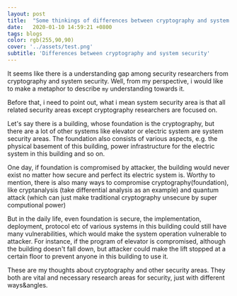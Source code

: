 ```yaml
---
layout: post
title:  "Some thinkings of differences between cryptography and system security"
date:   2020-01-10 14:59:21 +0800
tags: blogs
color: rgb(255,90,90)
cover: '../assets/test.png'
subtitle: 'Differences between cryptography and system security'
---
```

It seems like  there is a understanding gap among security researchers from cryptography and system security.
Well, from my perspective, i would like to make a metaphor to describe `my` understanding towards it.

Before that, i need to point out, what i mean system security area is that all related security areas except cryptography researchers are focused on.

Let's say there is a building, whose foundation is the cryptography, but there are a lot of other systems like elevator or electric system are system security areas. The foundation also consists of various aspects, e.g. the physical basement of this building, power infrastructure for the electric system in this building and so on.

One day, if foundation is compromised by attacker, the building would never exist no matter how secure and perfect its electric system is. Worthy to mention, there is also many ways to compromise cryptography(foundation), like cryptanalysis (take differential analysis as an example) and quantum attack (which can just make traditional cryptography unsecure by super computional power)

But in the daily life, even foundation is secure, the implementation, deployment, protocol etc of various systems in this building could still have many vulnerabilities, which would make the system operation vulnerable to attacker. For instance, if the program of elevator is compromised, although the building doesn't fall down, but attacker could make the lift stopped at a certain floor to prevent anyone in this building to use it.

These are my thoughts about cryptography and other security areas. They both are vital and necessary research areas for security, just with different ways&angles.
